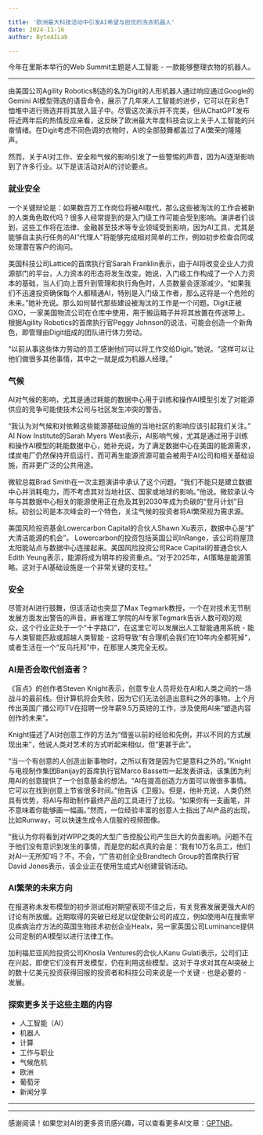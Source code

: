 ```yaml
---

title: '欧洲最大科技活动中引发AI希望与担忧的洗衣机器人'
date: 2024-11-16
author: ByteAILab

---
```


今年在里斯本举行的Web Summit主题是人工智能 - 一款能够整理衣物的机器人。

---
由美国公司Agility Robotics制造的名为Digit的人形机器人通过响应通过Google的Gemini AI模型筛选的语音命令，展示了几年来人工智能的进步，它可以在彩色T恤堆中进行筛选并将其放入篮子中。尽管这次演示并不完美，但从ChatGPT发布将近两年后的热情反应来看，这反映了欧洲最大年度科技会议上关于人工智能的兴奋情绪。在Digit考虑不同色调的衣物时，AI的全部鼓舞都盖过了AI繁荣的隆隆声。

然而，关于AI对工作、安全和气候的影响引发了一些警惕的声音，因为AI逐渐影响到了许多行业。以下是该活动对AI的讨论要点。

### 就业安全

一个关键辩论是：如果数百万工作岗位将被AI取代，那么这些被淘汰的工作会被新的人类角色取代吗？很多人经常提到的是入门级工作可能会受到影响。演讲者们谈到，这些工作将在法律、金融甚至技术等专业领域受到影响，因为AI工具，尤其是能够自主执行任务的AI“代理人”将能够完成相对简单的工作，例如初步检查合同或处理潜在客户的询问。

美国科技公司Lattice的首席执行官Sarah Franklin表示，由于AI将改变企业人力资源部门的平台，人力资本的形态将发生改变。她说，入门级工作构成了一个人力资本的基础，当人们向上晋升到管理和执行角色时，人员数量会逐渐减少。“如果我们不迅速投资确保每个人都精通AI，特别是入门级工作者，那么这将是一个危险的未来。”她补充说。那么如何替代那些建设被淘汰的工作是一个问题。Digit正被GXO，一家美国物流公司在仓库中使用，用于搬运箱子并将其放置在传送带上。根据Agility Robotics的首席执行官Peggy Johnson的说法，可能会创造一个新角色，即管理由Digit组成的团队进行体力劳动。

“以前从事这些体力劳动的员工感谢他们可以将工作交给Digit。”她说。“这样可以让他们做很多其他事情，其中之一就是成为机器人经理。”

### 气候

AI对气候的影响，尤其是通过耗能的数据中心用于训练和操作AI模型引发了对能源供应的竞争可能使技术公司与社区发生冲突的警告。

“我认为对气候和对依赖这些能源基础设施的当地社区的影响应该引起我们关注。” AI Now Institute的Sarah Myers West表示，AI影响气候，尤其是通过用于训练和操作AI模型的耗能数据中心，她补充说，为了满足数据中心在美国的能源需求，煤炭电厂仍然保持开启运行，而可再生能源资源可能会被用于AI公司和相关基础设施，而非更广泛的公共用途。

微软总裁Brad Smith在一次主题演讲中承认了这个问题。“我们不能只是建立数据中心并消耗电力，而不考虑其对当地社区、国家或地球的影响。”他说。微软承认今年与其数据中心相关的能源使用正在危及其到2030年成为负碳的“登月计划”目标。初创公司是本次峰会的一个特色，关注气候的投资者将AI繁荣视为需求源。

美国风险投资基金Lowercarbon Capital的合伙人Shawn Xu表示，数据中心是“扩大清洁能源的机会”。 Lowercarbon的投资包括英国公司InRange，该公司将屋顶太阳能站点与数据中心连接起来。美国风险投资公司Race Capital的普通合伙人Edith Yeung表示，能源将成为明年的投资重点。“对于2025年，AI策略是能源策略。这对于AI基础设施是一个非常关键的支柱。”

### 安全

尽管对AI进行鼓舞，但该活动也突显了Max Tegmark教授，一个在对技术无节制发展方面发出警告的声音。麻省理工学院的AI专家Tegmark告诉人数可观的观众，这个行业正处于一个“十字路口”，在这里它可以发展出人工智能通用系统 - 能与人类智能匹敌或超越人类智能 - 这将导致“有合理机会我们在10年内全都死掉”，或者生活在一个“反乌托邦”中，在那里人类完全无权。

### AI是否会取代创造者？

《盲点》的创作者Steven Knight表示，创意专业人员将处在AI和人类之间的一场战斗的最前线。但计算机将会失败，因为它们无法创造出意料之外的事物。上个月传出英国广播公司ITV在招聘一份年薪9.5万英镑的工作，涉及使用AI来“塑造内容创作的未来”。

Knight描述了AI对创意工作的方法为“借鉴以前的经验和先例，并以不同的方式展现出来”，他说人类对艺术的方式听起来相似，但“更甚于此”。

“当一个有创意的人创造出新事物时，之所以有效是因为它是意料之外的。”Knight与电视制作集团Banijay的首席执行官Marco Bassetti一起发表讲话，该集团为利用AI的创意提供了一个创意基金的想法。“AI在提高创造力方面可以做很多事情。它可以在找到创意上节省很多时间。”他告诉《卫报》。但是，他补充说，人类仍然具有优势，将AI与帮助制作最终产品的工具进行了比较。“如果你有一支画笔，并不意味着你能够画一幅画。”然而，一位经验丰富的创意人士指出了AI产品的出现，比如Runway，可以快速生成令人信服的视频图像。

“我认为你将看到对WPP之类的大型广告控股公司产生巨大的负面影响。问题不在于他们没有意识到发生的事情，而是您的起点真的会是：‘我有10万名员工，他们对AI一无所知’吗？不，不会，“广告初创企业Brandtech Group的首席执行官David Jones表示，该企业正在使用生成式AI创建营销活动。

### AI繁荣的未来方向

在报道称未发布模型的初步测试相对期望表现不佳之后，有关竞赛发展更强大AI的讨论有所放缓。近期取得的突破已经足以促使新公司的成立，例如使用AI在搜索罕见疾病治疗方法的英国生物技术初创企业Healx，另一家英国公司Luminance提供公司定制的AI模型以进行法律工作。

加利福尼亚风险投资公司Khosla Ventures的合伙人Kanu Gulati表示，公司们正在兴起，即使它们没有开发模型，仍在利用这些模型。这对于寻求对其在AI突破上的数十亿美元投资获得回报的投资者和科技公司来说是一个关键 - 也是必要的 - 发展。

### 探索更多关于这些主题的内容

- 人工智能（AI）
- 机器人
- 计算
- 工作与职业
- 气候危机
- 欧洲
- 葡萄牙
- 新闻分享

---
---
感谢阅读！如果您对AI的更多资讯感兴趣，可以查看更多AI文章：[GPTNB](https://gptnb.com)。